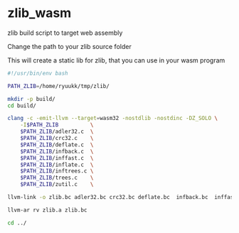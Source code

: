 # zlib_wasm
zlib build script to target web assembly


Change the path to your zlib source folder

This will create a static lib for zlib, that you can use in your wasm program

```bash
#!/usr/bin/env bash

PATH_ZLIB=/home/ryuukk/tmp/zlib/

mkdir -p build/
cd build/

clang -c -emit-llvm --target=wasm32 -nostdlib -nostdinc -DZ_SOLO \
    -I$PATH_ZLIB          \
    $PATH_ZLIB/adler32.c  \
    $PATH_ZLIB/crc32.c    \
    $PATH_ZLIB/deflate.c  \
    $PATH_ZLIB/infback.c  \
    $PATH_ZLIB/inffast.c  \
    $PATH_ZLIB/inflate.c  \
    $PATH_ZLIB/inftrees.c \
    $PATH_ZLIB/trees.c    \
    $PATH_ZLIB/zutil.c    \

llvm-link -o zlib.bc adler32.bc crc32.bc deflate.bc  infback.bc  inffast.bc  inflate.bc  inftrees.bc  trees.bc  zutil.bc

llvm-ar rv zlib.a zlib.bc

cd ../
```
